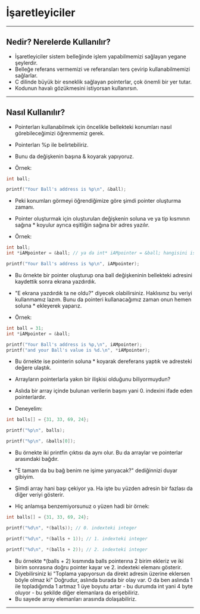 # İşaretleyiciler

---

## Nedir? Nerelerde Kullanılır?

- İşaretleyiciler sistem belleğinde işlem yapabilmemizi
  sağlayan yegane şeylerdir.
- Belleğe referans vermemizi ve referansları ters
  çevirip kullanabilmemizi sağlarlar.
- C dilinde büyük bir esneklik sağlayan pointerlar,
  çok önemli bir yer tutar.
- Kodunun havalı gözükmesini istiyorsan kullanırsın.

---

## Nasıl Kullanılır?

- Pointerları kullanabilmek için öncelikle bellekteki
  konumları nasıl görebileceğimizi öğrenmemiz gerek.
- Pointerları %p ile belirtebiliriz.
- Bunu da değişkenin başına & koyarak yapıyoruz.

- Örnek:

```c
int ball;

printf("Your Ball's address is %p\n", &ball);
```

- Peki konumları görmeyi öğrendiğimize göre şimdi
  pointer oluşturma zamanı.
- Pointer oluşturmak için oluşturulan değişkenin soluna
  ve ya tip kısmının sağına \* koyulur ayrıca eşitliğin sağına
  bir adres yazılır.

- Örnek:

```c
int ball;
int *iAMpointer = &ball; // ya da int* iAMpointer = &ball; hangisini istersen

printf("Your Ball's address is %p\n", iAMpointer);
```

- Bu örnekte bir pointer oluşturup ona ball değişkeninin
  bellekteki adresini kaydettik sonra ekrana yazdırdık.

- "E ekrana yazdırdık ta ne oldu?" diyecek olabilirsiniz. Haklısınız
  bu veriyi kullanmamız lazım. Bunu da pointeri kullanacağımız zaman
  onun hemen soluna \* ekleyerek yaparız.

- Örnek:

```c
int ball = 31;
int *iAMpointer = &ball;

printf("Your Ball's address is %p,\n", iAMpointer);
printf("and your Ball's value is %d.\n", *iAMpointer);
```

- Bu örnekte ise pointerin soluna \* koyarak dereferans
  yaptık ve adresteki değere ulaştık.

- Arrayların pointerlarla yakın bir ilişkisi olduğunu biliyormuydun?
- Aslıda bir array içinde bulunan verilerin başını yani 0. indexini
  ifade eden pointerlardır.

- Deneyelim:

```c
int balls[] = {31, 33, 69, 24};

printf("%p\n", balls);

printf("%p\n", &balls[0]);
```

- Bu örnekte iki printfin çıktısı da aynı olur. Bu da arraylar
  ve pointerlar arasındaki bağdır.
- "E tamam da bu bağ benim ne işime yarıyacak?" dediğinnizi duyar gibiyim.
- Şimdi array hani başı çekiyor ya. Ha işte bu yüzden
  adresin bir fazlası da diğer veriyi gösterir.

- Hiç anlamışa benzemiyorsunuz o yüzen hadi bir örnek:

```c
int balls[] = {31, 33, 69, 24};

printf("%d\n", *(balls)); // 0. indexteki integer

printf("%d\n", *(balls + 1)); // 1. indexteki integer

printf("%d\n", *(balls + 2)); // 2. indexteki integer
```

- Bu örnekte \*(balls + 2) kısmında balls pointerına 2 birim
  ekleriz ve iki birim sonrasına doğru pointer kayar
  ve 2. indexteki elemanı gösterir.
- Diyebilirsiniz ki "Toplama yapıyorsun da direkt adresin üzerine eklersen böyle olmaz ki"
  Doğrudur, aslında burada bir olay var. O da ben aslında 1 ile topladığımda
  1 artmaz 1 üye boyutu artar - bu durumda int yani 4 byte oluyor - bu şekilde diğer
  elemanlara da erişebiliriz.
- Bu sayede array elemanları arasında dolaşabiliriz.

---
